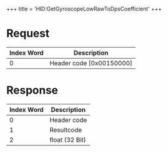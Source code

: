 +++
title = 'HID:GetGyroscopeLowRawToDpsCoefficient'
+++

# Request

| Index Word | Description                |
|------------|----------------------------|
| 0          | Header code \[0x00150000\] |

# Response

| Index Word | Description    |
|------------|----------------|
| 0          | Header code    |
| 1          | Resultcode     |
| 2          | float (32 Bit) |

